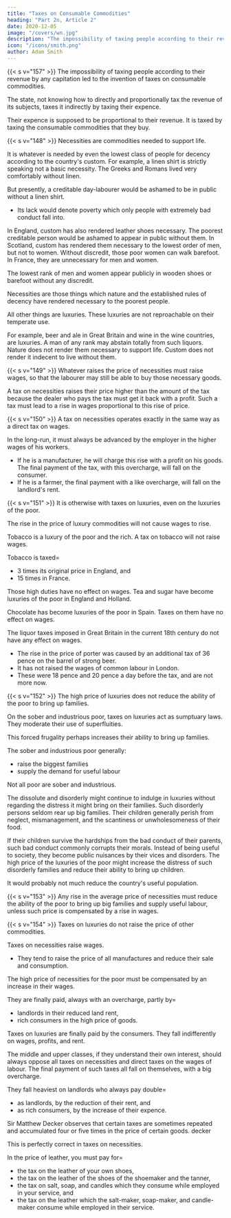 ```yaml
---
title: "Taxes on Consumable Commodities"
heading: "Part 2n, Article 2"
date: 2020-12-05
image: "/covers/wn.jpg"
description: "The impossibility of taxing people according to their revenue by any capitation led to the invention of taxes on consumable commodities"
icon: "/icons/smith.png"
author: Adam Smith
---
```




{{< s v="157" >}} The impossibility of taxing people according to their revenue by any capitation led to the invention of taxes on consumable commodities.

The state, not knowing how to directly and proportionally tax the revenue of its subjects, taxes it indirectly by taxing their expence.

Their expence is supposed to be proportional to their revenue.
It is taxed by taxing the consumable commodities that they buy.


{{< s v="148" >}} Necessities are commodities needed to support life.

It is whatever is needed by even the lowest class of people for decency according to the country's custom.
For example, a linen shirt is strictly speaking not a basic necessity.
The Greeks and Romans lived very comfortably without linen.

But presently, a creditable day-labourer would be ashamed to be in public without a linen shirt.
- Its lack would denote poverty which only people with extremely bad conduct fall into.

In England, custom has also rendered leather shoes necessary.
The poorest creditable person would be ashamed to appear in public without them.
In Scotland, custom has rendered them necessary to the lowest order of men, but not to women.
Without discredit, those poor women can walk barefoot.
In France, they are unnecessary for men and women.

The lowest rank of men and women appear publicly in wooden shoes or barefoot without any discredit.

Necessities are those things which nature and the established rules of decency have rendered necessary to the poorest people.

All other things are luxuries. These luxuries are not reproachable on their temperate use.

For example, beer and ale in Great Britain and wine in the wine countries, are luxuries.
A man of any rank may abstain totally from such liquors.
Nature does not render them necessary to support life.
Custom does not render it indecent to live without them.


{{< s v="149" >}} Whatever raises the price of necessities must raise wages, so that the labourer may still be able to buy those necessary goods.

A tax on necessities raises their price higher than the amount of the tax because the dealer who pays the tax must get it back with a profit.
Such a tax must lead to a rise in wages proportional to this rise of price.


{{< s v="150" >}} A tax on necessities operates exactly in the same way as a direct tax on wages.

In the long-run, it must always be advanced by the employer in the higher wages of his workers.
- If he is a manufacturer, he will charge this rise with a profit on his goods. The final payment of the tax, with this overcharge, will fall on the consumer.
- If he is a farmer, the final payment with a like overcharge, will fall on the landlord's rent.

{{< s v="151" >}} It is otherwise with taxes on luxuries, even on the luxuries of the poor.

The rise in the price of luxury commodities will not cause wages to rise.

Tobacco is a luxury of the poor and the rich. A tax on tobacco will not raise wages.

Tobacco is taxed= 
- 3 times its original price in England, and
- 15 times in France.

Those high duties have no effect on wages.
Tea and sugar have become luxuries of the poor in England and Holland.

Chocolate has become luxuries of the poor in Spain.
    Taxes on them have no effect on wages.

The liquor taxes imposed in Great Britain in the current 18th century do not have any effect on wages.
- The rise in the price of porter was caused by an additional tax of 36 pence on the barrel of strong beer.
- It has not raised the wages of common labour in London.
- These were 18 pence and 20 pence a day before the tax, and are not more now.

{{< s v="152" >}} The high price of luxuries does not reduce the ability of the poor to bring up families.

On the sober and industrious poor, taxes on luxuries act as sumptuary laws.
They moderate their use of superfluities.

This forced frugality perhaps increases their ability to bring up families.

The sober and industrious poor generally:
- raise the biggest families
- supply the demand for useful labour

Not all poor are sober and industrious.

The dissolute and disorderly might continue to indulge in luxuries without regarding the distress it might bring on their families.
Such disorderly persons seldom rear up big families.
Their children generally perish from neglect, mismanagement, and the scantiness or unwholesomeness of their food.

If their children survive the hardships from the bad conduct of their parents, such bad conduct commonly corrupts their morals.
Instead of being useful to society, they become public nuisances by their vices and disorders.
The high price of the luxuries of the poor might increase the distress of such disorderly families and reduce their ability to bring up children.

It would probably not much reduce the country's useful population.

{{< s v="153" >}} Any rise in the average price of necessities must reduce the ability of the poor to bring up big families and supply useful labour, unless such price is compensated by a rise in wages.

{{< s v="154" >}} Taxes on luxuries do not raise the price of other commodities.

Taxes on necessities raise wages.
- They tend to raise the price of all manufactures and reduce their sale and consumption.

The high price of necessities for the poor must be compensated by an increase in their wages.

They are finally paid, always with an overcharge, partly by= 
- landlords in their reduced land rent,
- rich consumers in the high price of goods.

Taxes on luxuries are finally paid by the consumers. They fall indifferently on wages, profits, and rent.

The middle and upper classes, if they understand their own interest, should always oppose all taxes on necessities and direct taxes on the wages of labour. The final payment of such taxes all fall on themselves, with a big overcharge.

They fall heaviest on landlords who always pay double= 
- as landlords, by the reduction of their rent, and
- as rich consumers, by the increase of their expence.

Sir Matthew Decker observes that certain taxes are sometimes repeated and accumulated four or five times in the price of certain goods.
decker

This is perfectly correct in taxes on necessities. 

In the price of leather, you must pay for= 
- the tax on the leather of your own shoes,
- the tax on the leather of the shoes of the shoemaker and the tanner,
- the tax on salt, soap, and candles which they consume while employed in your service, and
- the tax on the leather which the salt-maker, soap-maker, and candle-maker consume while employed in their service.
